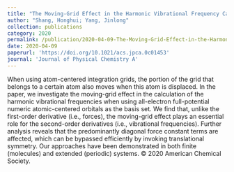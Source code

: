 ```yaml
---
title: "The Moving-Grid Effect in the Harmonic Vibrational Frequency Calculations with Numeric Atom-Centered Orbitals"
author: "Shang, Honghui; Yang, Jinlong"
collection: publications
category: 2020
permalink: /publication/2020-04-09-The-Moving-Grid-Effect-in-the-Harmonic-Vibrational-Frequency-Calculations-with-Numeric-Atom-Centered-Orbitals
date: 2020-04-09
paperurl: 'https://doi.org/10.1021/acs.jpca.0c01453'
journal: 'Journal of Physical Chemistry A'
---
```


When using atom-centered integration grids, the portion of the grid that belongs to a certain atom also moves when this atom is displaced. In the paper, we investigate the moving-grid effect in the calculation of the harmonic vibrational frequencies when using all-electron full-potential numeric atomic-centered orbitals as the basis set. We find that, unlike the first-order derivative (i.e., forces), the moving-grid effect plays an essential role for the second-order derivatives (i.e., vibrational frequencies). Further analysis reveals that the predominantly diagonal force constant terms are affected, which can be bypassed efficiently by invoking translational symmetry. Our approaches have been demonstrated in both finite (molecules) and extended (periodic) systems. © 2020 American Chemical Society.
